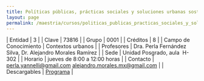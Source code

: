 ```yaml
---
title: Políticas públicas, prácticas sociales y soluciones urbanas sostenibles
layout: page
permalink: /maestria/cursos/politicas_publicas_practicas_sociales_y_soluciones_urbanas_sostenibles/
---
```




| Entidad | 3 |
| Clave | 73816 |
| Grupo | 0001 |
| Créditos | 8 |
| Campo de Conocimiento | Contextos urbanos |
| Profesores | Dra. Perla Fernández Silva, Dr. Alejandro Morales Ramírez |
| Sede | Unidad Posgrado, aula&nbsp; H-302 |
| Horario | jueves de 8:00 a 12:00 horas |
| Contacto | <perla.yannelli@gmail.com> <alejandro.morales.mx@gmail.com> |
| Descargables |  [Programa](/assets/docs/cursos/politicas_publicas_practicas_sociales_soluciones_urbanas.pdf) |




